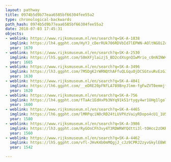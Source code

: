 ```yaml
---
layout: pathway
title: 0974b5d9b77eaa6585bf66304fee55a2
type: chronological-backwards
path_hash: 0974b5d9b77eaa6585bf66304fee55a2
date: 2018-07-03 17:45:31
objects:
- weblink: https://www.rijksmuseum.nl/en/search?q=SK-A-1838
  imglink: https://lh4.ggpht.com/HyYJ_cDerRUk706RDVbId7lEPWN-AOltNGOiZcnTw5SickgX7rOsIYvs-qaFvzLfkUj79toQ_nsGEgWvUEc40BWPHjQ=s200
  year: 1670
- weblink: https://www.rijksmuseum.nl/en/search?q=SK-A-2530
  imglink: https://lh5.ggpht.com/S0mXFjlaizjS_BD2cdXsgnQIwMrio_c0nNINWvS-XHGYcBpvgU89MjWaOwTvMdl3_UaGboYzGFBNN2XIq9ZxnfxT7VNj=s200
  year: 1665
- weblink: https://www.rijksmuseum.nl/en/search?q=SK-A-3496
  imglink: https://lh3.ggpht.com/7M5DgK2rWRNQthAFfuQLGquOjDCSGtvuRvEzGJ1MIH2aDNORRMBva2Uawgw__2GiJidzhOEJdw1aMbgTeQ2ne_JuxPc=s200
  year: 1630
- weblink: https://www.rijksmuseum.nl/en/search?q=SK-A-4041
  imglink: https://lh6.ggpht.com/__eDRE20pFNfLA789BnyJlmm-fgFwZVT0emmjfVOdgHCYYppwz_SfimtN8TZNViADj4rF5aGDs3upk89b5LGqQtQBK-D=s200
  year: 1620
- weblink: https://www.rijksmuseum.nl/en/search?q=SK-A-756
  imglink: https://lh4.ggpht.com/fTaAc1EdHxPb3NYq91k51rtygy4wr1UHg1lgol1TkmvQOGqZzI2rqKrfcqJ5jIIHtAKic8l_bqm9KiiMxhv9K2HrjA=s200
  year: 1600
- weblink: https://www.rijksmuseum.nl/en/search?q=SK-A-4465
  imglink: https://lh6.ggpht.com/lMRPqciN0cRD24tLUVPXzVaiyRDopo4cU1_1U5GvFwO6XtE7XyaYHNrELr2ifTBnQAdleQsSvvHEXI9pYk9hfA0q7nUW=s200
  year: 1580
- weblink: https://www.rijksmuseum.nl/en/search?q=SK-A-3986
  imglink: https://lh3.ggpht.com/RyGOnCFh3vy4T3RDWRWYQdtti3l-tOHcc2zOKR-7g2ZTCd3Kqyva_js6jllMtLVwmEDmkBbSj21Wol8jesiawTickQ=s200
  year: 1560
- weblink: https://www.rijksmuseum.nl/en/search?q=SK-A-4462
  imglink: https://lh5.ggpht.com/vfl-JHvK4b0mMQgjJ_cJz9CPRJ2zyvGkylEBWUQWur6VZucpfMeCfpFE_uQliDERXBqWq6uvO0pLE6AWsZQwiVPiiis=s200
  year: 1542

---
```

